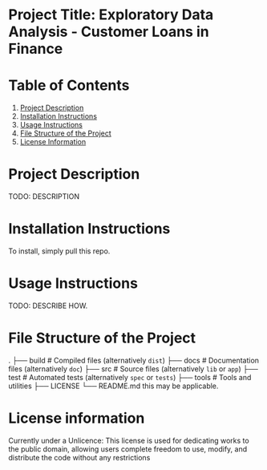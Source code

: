 # Project Title: Exploratory Data Analysis - Customer Loans in Finance
# Table of Contents
1. [Project Description](#project-description)
2. [Installation Instructions](#installation-instructions)
3. [Usage Instructions](#usage-instructions)
4. [File Structure of the Project](#file-structure-of-the-project)
5. [License Information](#license-information)
# Project Description
TODO: DESCRIPTION

# Installation Instructions
To install, simply pull this repo.
# Usage Instructions
TODO: DESCRIBE HOW.
# File Structure of the Project
.
├── build                   # Compiled files (alternatively `dist`)
├── docs                    # Documentation files (alternatively `doc`)
├── src                     # Source files (alternatively `lib` or `app`)
├── test                    # Automated tests (alternatively `spec` or `tests`)
├── tools                   # Tools and utilities
├── LICENSE
└── README.md
this may be applicable.
# License information
Currently under a Unlicence: This license is used for dedicating works to the public domain, allowing users complete freedom to use, modify, and distribute the code without any restrictions